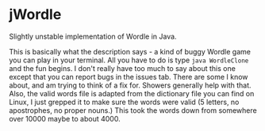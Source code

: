 # jWordle
Slightly unstable implementation of Wordle in Java.

This is basically what the description says - a kind of buggy Wordle game you can play in your terminal. All you have to do is type `java WordleClone` and the fun begins. I don't really have too much to say about this one except that you can report bugs in the issues tab. There are some I know about, and am trying to think of a fix for. Showers generally help with that. Also, the valid words file is adapted from the dictionary file you can find on Linux, I just grepped it to make sure the words were valid (5 letters, no apostrophes, no proper nouns.) This took the words down from somewhere over 10000 maybe to about 4000.
